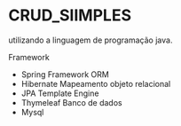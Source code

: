 # CRUD_SIIMPLES
utilizando a linguagem de programação java.

Framework 
- Spring 
Framework ORM
- Hibernate
Mapeamento objeto relacional 
- JPA
Template Engine 
- Thymeleaf
Banco de dados 
- Mysql
